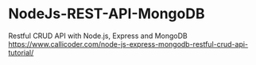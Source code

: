 # NodeJs-REST-API-MongoDB
Restful CRUD API with Node.js, Express and MongoDB
https://www.callicoder.com/node-js-express-mongodb-restful-crud-api-tutorial/
